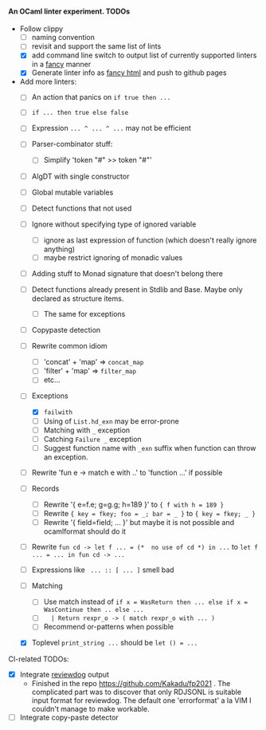 #### An OCaml linter experiment. TODOs

- Follow clippy
  - [ ] naming convention
  - [ ] revisit and support the same list of lints
  - [x] add command line switch to output list of currently supported linters in a [fancy](https://rust-lang.github.io/rust-clippy/master/index.html) manner
  - [x] Generate linter info as [fancy html](https://github.com/rust-lang/rust-clippy/tree/gh-pages/master) and push to github pages
- Add more linters:
  - [ ] An action that panics on `if true then ...`
  - [ ] `if ... then true else false`
  - [ ] Expression `... ^ ... ^ ...` may not be efficient
  - [ ] Parser-combinator stuff:
	- [ ] Simplify 'token "#" >> token "#"'
  - [ ] AlgDT with single constructor
  - [ ] Global mutable variables
  - [ ] Detect functions that not used
  - [ ] Ignore without specifying type of ignored variable
    - [ ] ignore as last expression of function (which doesn't really ignore anything)
    - [ ] maybe restrict ignoring of monadic values
  - [ ] Adding stuff to Monad signature that doesn't belong there
  - [ ] Detect functions already present in Stdlib and Base. Maybe only declared as structure items.
    - [ ] The same for exceptions
  - [ ] Copypaste detection
  - [ ] Rewrite common idiom
    - [ ] 'concat' + 'map' => `concat_map`
    - [ ] 'filter' + 'map' => `filter_map`
    - [ ] etc...
  - [ ] Exceptions
    - [x] `failwith`
    - [ ] Using of `List.hd_exn` may be error-prone
    - [ ] Matching with `_` exception
    - [ ] Catching `Failure _` exception
    - [ ] Suggest function name with `_exn` suffix when function can throw an exception.
  - [ ] Rewrite 'fun e -> match e with ..' to 'function ...' if possible
  - [ ] Records
    - [ ] Rewrite '{ e=f.e; g=g.g; h=189 }' to `{ f with h = 189 }`
    - [ ] Rewrite `{ key = fkey; foo = _; bar = _ }` to `{ key = fkey; _ }`
    - [ ] Rewrite '{ field=field; ... }' but maybe it is not possible and ocamlformat should do it
  - [ ] Rewrite `fun cd -> let f ... = (*  no use of cd *) in ...` to `let f ... = ... in fun cd -> ...`
  - [ ] Expressions like ` ... :: [ ... ]` smell bad
  - [ ] Matching
    - [ ] Use match instead of `if x = WasReturn then ... else if x = WasContinue then .. else ...`
    - [ ] `  | Return rexpr_o -> ( match rexpr_o with ... )`
    - [ ] Recommend or-patterns when possible
  - [x] Toplevel `print_string ...` should be `let () = ...`


CI-related TODOs:

- [x] Integrate [reviewdog](https://github.com/reviewdog/reviewdog#installation) output
  - Finished in the repo https://github.com/Kakadu/fp2021 . The complicated part was to discover that only RDJSONL is suitable input format for reviewdog. The default one 'errorformat' a la VIM I couldn't manage to make workable.
- [ ] Integrate copy-paste detector
